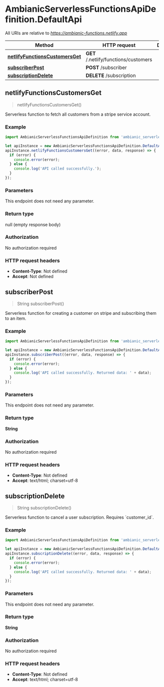 # AmbianicServerlessFunctionsApiDefinition.DefaultApi

All URIs are relative to *https://ambianic-functions.netlify.app*

Method | HTTP request | Description
------------- | ------------- | -------------
[**netlifyFunctionsCustomersGet**](DefaultApi.md#netlifyFunctionsCustomersGet) | **GET** /.netlify/functions/customers | 
[**subscriberPost**](DefaultApi.md#subscriberPost) | **POST** /subscriber | 
[**subscriptionDelete**](DefaultApi.md#subscriptionDelete) | **DELETE** /subscription | 



## netlifyFunctionsCustomersGet

> netlifyFunctionsCustomersGet()



Serverless function to fetch all customers from a stripe service account.

### Example

```javascript
import AmbianicServerlessFunctionsApiDefinition from 'ambianic_serverless_functions_api_definition';

let apiInstance = new AmbianicServerlessFunctionsApiDefinition.DefaultApi();
apiInstance.netlifyFunctionsCustomersGet((error, data, response) => {
  if (error) {
    console.error(error);
  } else {
    console.log('API called successfully.');
  }
});
```

### Parameters

This endpoint does not need any parameter.

### Return type

null (empty response body)

### Authorization

No authorization required

### HTTP request headers

- **Content-Type**: Not defined
- **Accept**: Not defined


## subscriberPost

> String subscriberPost()



Serverless function for creating a customer on stripe and subscribing them to an item.

### Example

```javascript
import AmbianicServerlessFunctionsApiDefinition from 'ambianic_serverless_functions_api_definition';

let apiInstance = new AmbianicServerlessFunctionsApiDefinition.DefaultApi();
apiInstance.subscriberPost((error, data, response) => {
  if (error) {
    console.error(error);
  } else {
    console.log('API called successfully. Returned data: ' + data);
  }
});
```

### Parameters

This endpoint does not need any parameter.

### Return type

**String**

### Authorization

No authorization required

### HTTP request headers

- **Content-Type**: Not defined
- **Accept**: text/html; charset=utf-8


## subscriptionDelete

> String subscriptionDelete()



Serverless function to cancel a user subscription. Requires &#x60;customer_id&#x60;.

### Example

```javascript
import AmbianicServerlessFunctionsApiDefinition from 'ambianic_serverless_functions_api_definition';

let apiInstance = new AmbianicServerlessFunctionsApiDefinition.DefaultApi();
apiInstance.subscriptionDelete((error, data, response) => {
  if (error) {
    console.error(error);
  } else {
    console.log('API called successfully. Returned data: ' + data);
  }
});
```

### Parameters

This endpoint does not need any parameter.

### Return type

**String**

### Authorization

No authorization required

### HTTP request headers

- **Content-Type**: Not defined
- **Accept**: text/html; charset=utf-8

